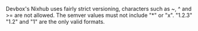 Devbox's Nixhub uses fairly strict versioning, characters such as ~, ^ and >= are not allowed.
The semver values must not include "\*" or "x". "1.2.3" "1.2" and "1" are the only valid formats.

